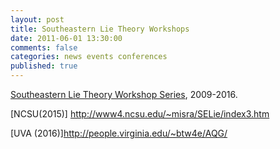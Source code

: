 ```yaml
---
layout: post
title: Southeastern Lie Theory Workshops
date: 2011-06-01 13:30:00
comments: false
categories: news events conferences
published: true
---
```


[Southeastern Lie Theory Workshop Series](http://pi.math.virginia.edu/lieworkshops/), 2009-2016.

[NCSU(2015)] http://www4.ncsu.edu/~misra/SELie/index3.htm
 
[UVA (2016)]http://people.virginia.edu/~btw4e/AQG/

